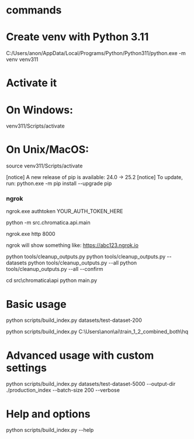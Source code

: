 # commands

# Create venv with Python 3.11

C:/Users/anon/AppData/Local/Programs/Python/Python311/python.exe -m venv venv311

# Activate it

# On Windows:

venv311/Scripts/activate

# On Unix/MacOS:

source venv311/Scripts/activate

[notice] A new release of pip is available: 24.0 -> 25.2
[notice] To update, run: python.exe -m pip install --upgrade pip

### ngrok

ngrok.exe authtoken YOUR_AUTH_TOKEN_HERE

python -m src.chromatica.api.main

ngrok.exe http 8000

ngrok will show something like: https://abc123.ngrok.io

python tools/cleanup_outputs.py
python tools/cleanup_outputs.py --datasets
python tools/cleanup_outputs.py --all
python tools/cleanup_outputs.py --all --confirm

cd src\chromatica\api
python main.py

# Basic usage

python scripts/build_index.py datasets/test-dataset-200

python scripts/build_index.py C:\Users\anon\ai\train\_1_2_combined_both\hq

# Advanced usage with custom settings

python scripts/build_index.py datasets/test-dataset-5000 --output-dir ./production_index --batch-size 200 --verbose

# Help and options

python scripts/build_index.py --help


